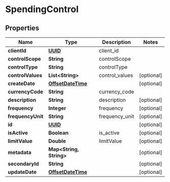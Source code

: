 
# SpendingControl

## Properties
Name | Type | Description | Notes
------------ | ------------- | ------------- | -------------
**clientId** | [**UUID**](UUID.md) | client_id | 
**controlScope** | **String** | controlScope | 
**controlType** | **String** | controlType | 
**controlValues** | **List&lt;String&gt;** | control_values |  [optional]
**createDate** | [**OffsetDateTime**](OffsetDateTime.md) |  |  [optional]
**currencyCode** | **String** | currency_code | 
**description** | **String** | description |  [optional]
**frequency** | **Integer** | frequency |  [optional]
**frequencyUnit** | **String** | frequency_unit |  [optional]
**id** | [**UUID**](UUID.md) |  |  [optional]
**isActive** | **Boolean** | is_active |  [optional]
**limitValue** | **Double** | limitValue |  [optional]
**metadata** | **Map&lt;String, String&gt;** |  |  [optional]
**secondaryId** | **String** |  |  [optional]
**updateDate** | [**OffsetDateTime**](OffsetDateTime.md) |  |  [optional]
